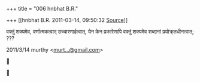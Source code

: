 +++
title = "006 hnbhat B.R."

+++
[[hnbhat B.R.	2011-03-14, 09:50:32 [Source](https://groups.google.com/g/samskrita/c/sdJRj4zcBq0)]]



वक्तुं शक्यमेव, वर्णात्मकत्वाद् उच्चारणार्हत्वात्, येन केन प्रकारेणापि वक्तुं शक्यमेव शब्दानां प्रयोक्र्तधीनत्वात्; ???  
  

2011/3/14 murthy \<[murt...@gmail.com]()\>





